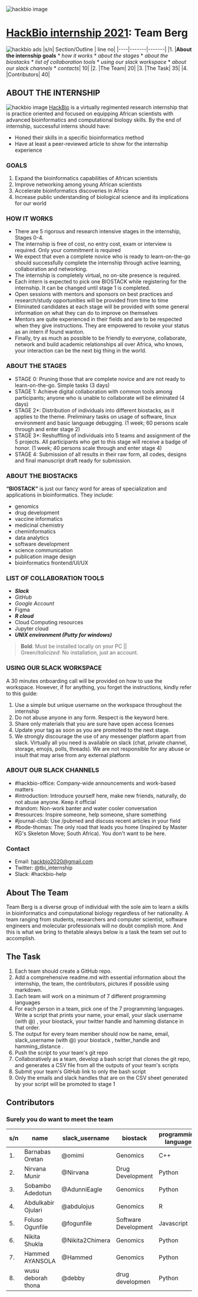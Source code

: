 ![hackbio image](https://media-exp1.licdn.com/dms/image/C561BAQHKcVQGbcedOA/company-background_10000/0/1598491473588?e=2159024400&v=beta&t=rxECjvQ_YSc28Dn0n9YOtDoFFmvXjatRiqc__C2mpU0)

# [HackBio internship 2021](https://thehackbio.com/): Team Berg
![hackbio ads](https://pbs.twimg.com/media/E5k_rKIWEAcaG_-.jpg)
|s/n| Section/Outline | line no|
|----|-------|-------|
 |1.  |**About the internship goals** * _how it works_ * _about the stages_ * _about the biostacks_ * _list of collaboration tools_ * _using our slack workspace_ * _about our slack channels_ * _contacts_| 10|
 |2. |The Team| 20|
 |3. |The Task| 35|
 |4. |Contributors| 40|




## ABOUT THE INTERNSHIP
![hackbio image](https://thehackbio.com/assets3/images/5228730.jpeg)
[HackBio](https://thehackbio.com/) is a virtually regimented research internship that is practice oriented and focused on equipping African scientists with advanced bioinformatics and computational biology skills. By the end of internship, successful interns should have:
- Honed their skills in a specific bioinformatics method
- Have at least a peer-reviewed article to show for the internship experience
### GOALS
1. Expand the bioinformatics capabilities of African scientists
2. Improve networking among young African scientists
3. Accelerate bioinformatics discoveries in Africa
4. Increase public understanding of biological science and its implications for our world
### HOW IT WORKS
- There are 5 rigorous and research intensive stages in the internship, Stages 0-4.
- The internship is free of cost, no entry cost, exam or interview is required. Only your commitment is required
- We expect that even a complete novice who is ready to learn-on-the-go should successfully complete the internship through active learning, collaboration and
networking.
- The internship is completely virtual,
no on-site presence is required.
- Each intern is expected to pick one
BIOSTACK while registering for the
internship. It can be changed until
stage 1 is completed.
- Open sessions with mentors and
sponsors on best practices and
research/study opportunities will be
provided from time to time
- Eliminated candidates at each stage
will be provided with some general
information on what they can do to
improve on themselves
- Mentors are quite experienced in
their fields and are to be respected
when they give instructions. They
are empowered to revoke your
status as an intern if found wanton.
- Finally, try as much as possible to
be friendly to everyone, collaborate,
network and build academic
relationships all over Africa, who
knows, your interaction can be the
next big thing in the world.
### ABOUT THE STAGES
- STAGE 0: Pruning those that are
complete novice and are not ready
to learn-on-the-go. Simple tasks (3
days)
- STAGE 1: Achieve digital
collaboration with common tools
among participants; anyone who is
unable to collaborate will be
eliminated (4 days)
- STAGE 2*: Distribution of
individuals into different biostacks,
as it applies to the theme.
Preliminary tasks on usage of
software, linux environment and
basic language debugging. (1 week;
60 persons scale through and enter
stage 2)
- STAGE 3*: Reshuffling of individuals
into 5 teams and assignment of the
5 projects. All participants who get
to this stage will receive a badge of
honor. (1 week; 40 persons scale
through and enter stage 4)
- STAGE 4: Submission of all results
in their raw form, all codes, designs
and final manuscript draft ready for
submission.
### ABOUT THE BIOSTACKS
**“BIOSTACK”** is just our fancy word for
areas of specialization and applications in
bioinformatics. They include:
- genomics
- drug development
- vaccine informatics
- medicinal chemistry
- cheminformatics
- data analytics
- software development
- science communication
- publication image design
- bioinformatics frontend/UI/UX

### LIST OF COLLABORATION TOOLS
- _**Slack**_
- _GitHub_
- _Google Account_
- Figma
- _**R cloud**_
- Cloud Computing resources
- Jupyter cloud
- _**UNIX environment (Putty for windows)**_

>**Bold**: Must be installed locally on your PC  ||  
>Green/_italicized_: No installation, just an account.



### USING OUR SLACK WORKSPACE
A 30 minutes onboarding call will be
provided on how to use the workspace.
However, if for anything, you forget the
instructions, kindly refer to this guide:
1. Use a simple but unique username
on the workspace throughout the
internship
2. Do not abuse anyone in any form.
Respect is the keyword here.
3. Share only materials that you are
sure have open access licenses
4. Update your tag as soon as you are
promoted to the next stage.
5. We strongly discourage the use of
any messenger platform apart from
slack. Virtually all you need is available on slack (chat, private
channel, storage, emojis, polls,
threads). We are not responsible for
any abuse or insult that may arise
from any external platform

### ABOUT OUR SLACK CHANNELS
- #hackbio-office: Company-wide
announcements and work-based
matters
- #introduction: Introduce yourself
here, make new friends, naturally,
do not abuse anyone. Keep it official
- #random: Non-work banter and
water cooler conversation
- #resources: Inspire someone, help
someone, share something
- #journal-club: Use /pubmed and
discuss recent articles in your field
- #bode-thomas: The only road that
leads you home (Inspired by Master
KG's Skeleton Move; South Africa).
You don't want to be here.

### Contact
- Email: [hackbio2020@gmail.com](hackbio2020@gmail.com)
- Twitter: @tbi_internship
- Slack: #hackbio-help


## About The Team
Team Berg is a diverse group of individual with the sole aim to learn a skills in bioinformatics and computational biology regardless of her nationality.  A team ranging from students, researchers and computer scientist, software engineers and molecular professionals will no doubt complish more. And this is what we bring to thetable always  below is a task the team set out to accomplish.

## The Task

1. Each team should create a GitHub repo.
2. Add a comprehensive readme.md with essential information about the internship, the team, the contributors, pictures if possible using markdown.
3. Each team will work on a minimum of 7 different programming languages
4. For each person in a team, pick one of the 7 programming languages. Write a script that prints your name, your email, your slack username (with @) , your biostack, your twitter handle and hamming distance in that order. 
5. The output for every team member should now be name, email, slack_username (with @) your biostack , twitter_handle and hamming_distance .
6. Push the script to your team's git repo
7. Collaboratively as a team, develop a bash script that clones the git repo, and generates a CSV file from all the outputs of your team's scripts
8. Submit your team's GitHub link to only the bash script
9. Only the emails and slack handles that are on the CSV sheet generated by your script will be promoted to stage 1

## Contributors

### Surely you do want to meet the team

|s/n| name | slack_username| biostack | programming language | profile_picture|
|----|-------|-------------|-----------|----------------------|--------------|
|1. |Barnabas Oretan| @omimi |Genomics | C++ |![dp](https://avatars.githubusercontent.com/u/69190825?v=4)|
|2. |Nirvana Munir| @Nirvana |Drug Development |  Python |![dp](https://avatars.githubusercontent.com/u/69080911?v=4)|
|3. |Sobambo Adedotun| @AdunniEagle |Genomics | Python |![dp](https://ca.slack-edge.com/T025KDN24L8-U029LMBE0Q6-1ca96603f388-512)|
|4. |Abdulkabir Ojulari| @abdulojus |Genomics | R |![dp](https://ca.slack-edge.com/T025KDN24L8-U029RRVH97F-364563db9c69-512)|
|5. |Foluso Ogunfile| @fogunfile |Software Development | Javascript|![dp](https://ca.slack-edge.com/T025KDN24L8-U02AGTTNDU0-g55569e66e0a-512)|
|6. |Nikita Shukla|@Nikita2Chimera |Genomics | Python|![dp](https://ca.slack-edge.com/T025KDN24L8-U029QSJSQ82-g40a0f58411a-512)|
|7. |Hammed AYANSOLA|@Hammed |Genomics | Python|![dp](https://ca.slack-edge.com/T025KDN24L8-U029R68CYP7-744095061ee9-512)|
|8. |wusu deborah thona|@debby|drug developmen | Python|![dp](https://ca.slack-edge.com/T025KDN24L8-U02A63ELYGZ-g53d678f8606-512)|









